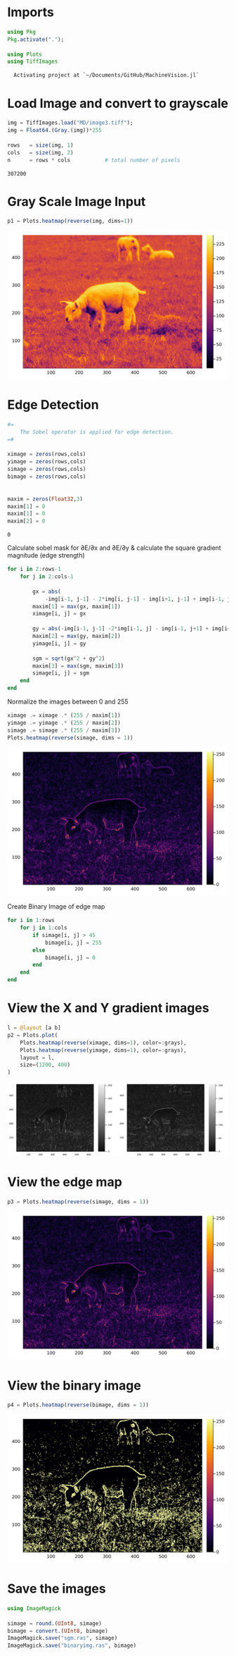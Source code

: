 # Imports

````julia
using Pkg
Pkg.activate(".");

using Plots
using TiffImages
````

````
  Activating project at `~/Documents/GitHub/MachineVision.jl`

````

# Load Image and convert to grayscale

````julia
img = TiffImages.load("MD/image3.tiff");
img = Float64.(Gray.(img))*255

rows   = size(img, 1)
cols   = size(img, 2)
n      = rows * cols           # total number of pixels
````

````
307200
````

# Gray Scale Image Input

````julia
p1 = Plots.heatmap(reverse(img, dims=1))
````
![](EdgeDetection-6.svg)

# Edge Detection

````julia
#=
    The Sobel operator is applied for edge detection.
=#

ximage = zeros(rows,cols)
yimage = zeros(rows,cols)
simage = zeros(rows,cols)
bimage = zeros(rows,cols)


maxim = zeros(Float32,3)
maxim[1] = 0
maxim[1] = 0
maxim[2] = 0
````

````
0
````

Calculate sobel mask for ∂E/∂x and ∂E/∂y & calculate the square gradient magnitude (edge strength)

````julia
for i in 2:rows-1
    for j in 2:cols-1

        gx = abs(
            -img[i-1, j-1] - 2*img[i, j-1] - img[i+1, j-1] + img[i-1, j+1] +  2*img[i, j+1] + img[i+1, j+1])
        maxim[1] = max(gx, maxim[1])
        ximage[i, j] = gx

        gy = abs(-img[i-1, j-1] -2*img[i-1, j] - img[i-1, j+1] + img[i+1, j-1] + 2*img[i+1, j] + img[i+1, j+1])
        maxim[2] = max(gy, maxim[2])
        yimage[i, j] = gy

        sgm = sqrt(gx^2 + gy^2)
        maxim[3] = max(sgm, maxim[3])
        simage[i, j] = sgm
    end
end
````

Normalize the images between 0 and 255

````julia
ximage .= ximage .* (255 / maxim[1])
yimage .= yimage .* (255 / maxim[2])
simage .= simage .* (255 / maxim[3])
Plots.heatmap(reverse(simage, dims = 1))
````
![](EdgeDetection-12.svg)

Create Binary Image of edge map

````julia
for i in 1:rows
    for j in 1:cols
        if simage[i, j] > 45
            bimage[i, j] = 255
        else
            bimage[i, j] = 0
        end
    end
end
````

# View the X and Y gradient images

````julia
l = @layout [a b]
p2 = Plots.plot(
    Plots.heatmap(reverse(ximage, dims=1), color=:grays),
    Plots.heatmap(reverse(yimage, dims=1), color=:grays),
    layout = l,
    size=(1200, 400)
)
````
![](EdgeDetection-16.svg)

# View the edge map

````julia
p3 = Plots.heatmap(reverse(simage, dims = 1))
````
![](EdgeDetection-18.svg)

# View the binary image

````julia
p4 = Plots.heatmap(reverse(bimage, dims = 1))
````
![](EdgeDetection-20.svg)

# Save the images

````julia
using ImageMagick

simage = round.(UInt8, simage)
bimage = convert.(UInt8, bimage)
ImageMagick.save("sgm.ras", simage)
ImageMagick.save("binaryimg.ras", bimage)
````

